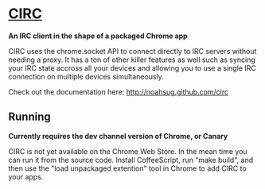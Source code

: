 # [CIRC](http://noahsug.github.com/circ)
**An IRC client in the shape of a packaged Chrome app**

CIRC uses the chrome.socket API to connect directly to IRC servers without needing a proxy. It has a ton of other killer features as well such as syncing your IRC state accross all your devices and allowing you to use a single IRC connection on multiple devices simultaneously.

Check out the documentation here: http://noahsug.github.com/circ

## Running

**Currently requires the dev channel version of Chrome, or Canary**

CIRC is not yet available on the Chrome Web Store. In the mean time you can run it from the source code. Install CoffeeScript, run "make build", and then use the "load unpackaged extention" tool in Chrome to add CIRC to your apps.

